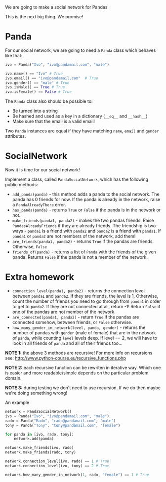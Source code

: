 We are going to make a social network for Pandas

This is the next big thing. We promise!

# Panda

For our social network, we are going to need a `Panda` class which behaves like that:

```python
ivo = Panda("Ivo", "ivo@pandamail.com", "male")

ivo.name() == "Ivo" # True
ivo.email() == "ivo@pandamail.com"  # True
ivo.gender() == "male" # True
ivo.isMale() == True # True
ivo.isFemale() == False # True
```

The `Panda` class also should be possible to:

* Be turned into a string
* Be hashed and used as a key in a dictionary (`__eq__` and `__hash__`)
* Make sure that the email is a valid email!

Two `Panda` instances are equal if they have matching `name`, `email` and `gender` attributes.

# SocialNetwork

Now it is time for our social network!

Implement a class, called `PandaSocialNetwork`, which has the following public methods:

* `add_panda(panda)` - this method adds a panda to the social network. The panda has 0 friends for now.
If the panda is already in the network, raise a `PandaAlreadyThere` error.
* `has_panda(panda)` - returns `True` or `False` if the panda is in the network or not.
* `make_friends(panda1, panda2)` - makes the two pandas friends. Raise `PandasAlreadyFriends` if they are already friends.
The friendship is two-ways - `panda1` is a friend with `panda2` and `panda2` is a friend with `panda1`.
If `panda1` or `panda2` are not members of the network, add them!
* `are_friends(panda1, panda2)` - returns `True` if the pandas are friends. Otherwise, `False`
* `friends_of(panda)` - returns a list of `Panda` with the friends of the given panda.
Returns `False` if the panda is not a member of the network.

# Extra homework

* `connection_level(panda1, panda2)` - returns the connection level between `panda1` and `panda2`.
   If they are friends, the level is 1. Otherwise, count the number of friends you need to go
  through from `panda1` in order to get to `panda2`.
  If they are not connected at all, return -1!
  Return `False` if one of the pandas are not member of the network.
* `are_connected(panda1, panda2)` - return `True` if the pandas are connected somehow, between friends, or `False` otherwise.
* `how_many_gender_in_network(level, panda, gender)` - returns the number of pandas with `gender` (male of female) that
  are in the network of `panda`, while counting `level` levels deep.
  If level == 2, we will have to look in all friends of `panda` and all of their friends too...

**NOTE 1:** the above 3 methods are recursive! For more info on recursions see:
http://www.python-course.eu/recursive_functions.php

**NOTE 2:** each recursive function can be rewriten in iterative way. Which one is easier and
more readable/simple depends on the particular problem domain.

**NOTE 3:** during testing we don't need to use recursion. If we do then maybe we're
doing something wrong!

An example

```python
network = PandaSocialNetwork()
ivo = Panda("Ivo", "ivo@pandamail.com", "male")
rado = Panda("Rado", "rado@pandamail.com", "male")
tony = Panda("Tony", "tony@pandamail.com", "female")

for panda in [ivo, rado, tony]:
    network.add(panda)

network.make_friends(ivo, rado)
network.make_friends(rado, tony)

network.connection_level(ivo, rado) == 1 # True
network.connection_level(ivo, tony) == 2 # True

network.how_many_gender_in_network(1, rado, "female") == 1 # True
```
